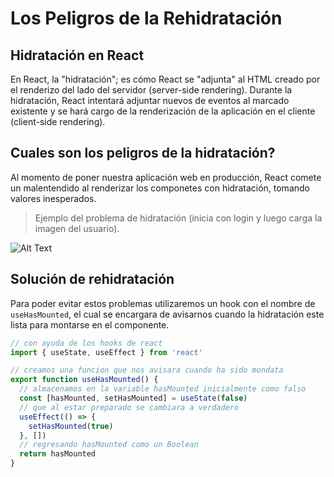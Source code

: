 # Los Peligros de la Rehidratación

## Hidratación en React

En React, la "hidratación"; es cómo React se "adjunta" al HTML creado por el renderizo del lado del servidor (server-side rendering). Durante la hidratación, React intentará adjuntar nuevos de eventos al marcado existente y se hará cargo de la renderización de la aplicación en el cliente (client-side rendering).

## Cuales son los peligros de la hidratación?

Al momento de poner nuestra aplicación web en producción, React comete un malentendido al renderizar los componetes con hidratación, tomando valores inesperados.

> Ejemplo del problema de hidratación (inicia con login y luego carga la imagen del usuario).

![Alt Text](https://github.com/Polar502/hook-useHasMounted-nextjs13/blob/main/public/airbnb.gif?raw=true 'Airbnb error hydratation')

## Solución de rehidratación

Para poder evitar estos problemas utilizaremos un hook con el nombre de `useHasMounted`, el cual se encargara de avisarnos cuando la hidratación este lista para montarse en el componente.

```jsx
// con ayuda de los hooks de react
import { useState, useEffect } from 'react'

// creamos una funcion que nos avisara cuando ha sido mondata
export function useHasMounted() {
  // almacenamos en la variable hasMounted inicialmente como falso
  const [hasMounted, setHasMounted] = useState(false)
  // que al estar preparado se cambiara a verdadero
  useEffect(() => {
    setHasMounted(true)
  }, [])
  // regresando hasMounted como un Boolean
  return hasMounted
}
```
